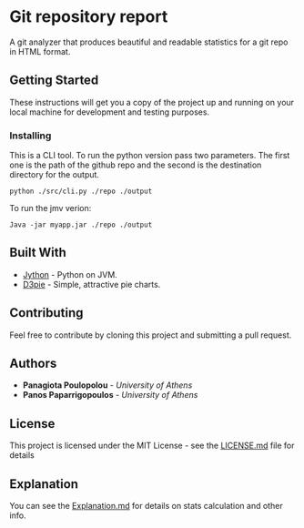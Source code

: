 # Git repository report

A git analyzer that produces beautiful and readable statistics for a git repo in HTML format.

## Getting Started

These instructions will get you a copy of the project up and running on your local machine for development and testing purposes.

### Installing

This is a CLI tool.
To run the python version pass two parameters. The first one is the path of the github repo
and the second is the destination directory for the output.

```
python ./src/cli.py ./repo ./output
```

To run the jmv verion:

```
Java -jar myapp.jar ./repo ./output
```

## Built With

* [Jython](http://www.jython.org/) - Python on JVM.
* [D3pie](http://d3pie.org/) - Simple, attractive pie charts.

## Contributing

Feel free to contribute by cloning this project and submitting a pull request.

## Authors

* **Panagiota Poulopolou** - *University of Athens*
* **Panos Paparrigopoulos** - *University of Athens*


## License

This project is licensed under the MIT License - see the [LICENSE.md](LICENSE.md) file for details


## Explanation

You can see the  [Explanation.md](explanation.md) for details on stats calculation and other info.